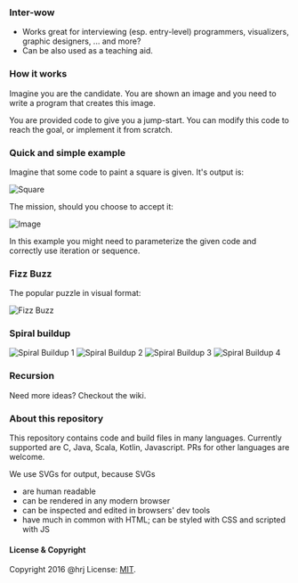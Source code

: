 ### Inter-wow

* Works great for interviewing (esp. entry-level) programmers, visualizers, graphic designers, ... and more?
* Can be also used as a teaching aid.

### How it works
Imagine you are the candidate. You are shown an image and you need to write a program that creates this image.

You are provided code to give you a jump-start. You can modify this code to reach the goal, or implement it from
scratch.

### Quick and simple example

Imagine that some code to paint a square is given. It's output is:

![Square](https://hrj.github.io/static/inter-wow/square.svg)

The mission, should you choose to accept it:

![Image](https://hrj.github.io/static/inter-wow/mission.svg)

In this example you might need to parameterize the given code and correctly use iteration or sequence.

### Fizz Buzz
The popular puzzle in visual format:

![Fizz Buzz](https://hrj.github.io/static/inter-wow/fizzBuzz.svg)

### Spiral buildup
![Spiral Buildup 1](https://hrj.github.io/static/inter-wow/spiral1.svg)
![Spiral Buildup 2](https://hrj.github.io/static/inter-wow/spiral2.svg)
![Spiral Buildup 3](https://hrj.github.io/static/inter-wow/spiral3.svg)
![Spiral Buildup 4](https://hrj.github.io/static/inter-wow/spiral4.svg)

### Recursion

Need more ideas? Checkout the wiki.

### About this repository
This repository contains code and build files in many languages. Currently supported are C, Java, Scala, Kotlin,
Javascript. PRs for other languages are welcome.

We use SVGs for output, because SVGs
* are human readable
* can be rendered in any modern browser
* can be inspected and edited in browsers' dev tools
* have much in common with HTML; can be styled with CSS and scripted with JS


#### License & Copyright
Copyright 2016 @hrj
License: [MIT](https://opensource.org/licenses/MIT).

